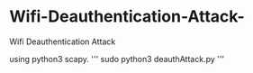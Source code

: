 # Wifi-Deauthentication-Attack-
Wifi Deauthentication Attack 

using python3 scapy.
'''
sudo python3 deauthAttack.py
'''


